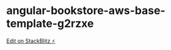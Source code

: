# angular-bookstore-aws-base-template-g2rzxe

[Edit on StackBlitz ⚡️](https://stackblitz.com/edit/angular-bookstore-aws-base-template-g2rzxe)